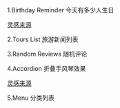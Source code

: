 1.Birthday Reminder 今天有多少人生日

[灵感来源](https://www.uidesigndaily.com/posts/sketch-birthdays-list-card-widget-day-1042)

2.Tours List 旅游新闻列表

3.Random Reviews 随机评论

4.Accordion 折叠手风琴效果

[灵感来源](https://uidesigndaily.com/posts/sketch-accordion-website-day-1175)

5.Menu 分类列表
